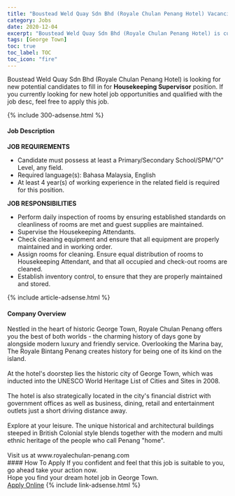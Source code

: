 ```yaml
---
title: "Boustead Weld Quay Sdn Bhd (Royale Chulan Penang Hotel) Vacancies Housekeeping Supervisor" 
category: Jobs 
date: 2020-12-04 
excerpt: "Boustead Weld Quay Sdn Bhd (Royale Chulan Penang Hotel) is currently looking for suitable person to fill in the Housekeeping Supervisor which positioned at George Town" 
tags: [George Town] 
toc: true 
toc_label: TOC 
toc_icon: "fire" 
--- 
```


<p>Boustead Weld Quay Sdn Bhd (Royale Chulan Penang Hotel) is looking for new potential candidates to fill in for <b>Housekeeping Supervisor</b> position. If you currently looking for new hotel job opportunities and qualified with the job desc, feel free to apply this job.
</p>{% include 300-adsense.html %} 
<div><div><div><h4>Job Description</h4></div></div><div><div><span><div><p><strong>JOB REQUIREMENTS</strong></p><ul><li>Candidate must possess at least a Primary/Secondary School/SPM/"O" Level, any field.</li><li>Required language(s): Bahasa Malaysia, English</li><li>At least 4 year(s) of working experience in the related field is required for this position.</li></ul><p><strong>JOB RESPONSIBILITIES</strong></p><ul><li>Perform daily inspection of rooms by ensuring established standards on cleanliness of rooms are met and guest supplies are maintained.&#160;</li><li>Supervise the Housekeeping Attendants.</li><li>Check cleaning equipment and ensure that all equipment are properly maintained and in working order.</li><li>Assign rooms for cleaning. Ensure equal distribution of rooms to Housekeeping Attendant, and that all occupied and check-out rooms are cleaned.</li><li>Establish inventory control, to ensure that they are properly maintained and stored.</li></ul></div></span></div></div></div> 
{% include article-adsense.html %} 
<div><div><div><h4>Company Overview</h4></div></div><div><div><span><div><div>Nestled in the heart of historic George Town, Royale&#160;Chulan Penang offers you the best of both worlds - the charming history of days gone by alongside modern luxury and friendly service. Overlooking the Marina bay, The Royale Bintang Penang creates history for being one of its kind on the island.</div>
<div><br>
At the hotel's doorstep lies the historic city of George Town, which was inducted into the UNESCO World Heritage List of Cities and Sites in 2008.</div>
<div><br>
The hotel is also strategically located in the city's financial district with government offices as well as business, dining, retail and entertainment outlets just a short driving distance away.</div>
<div><br>
Explore at your leisure. The unique historical and architectural buildings steeped in British Colonial style blends together with the modern and multi ethnic heritage of the people who call Penang "home".<br>
&#160;</div>
<div>Visit us at www.royalechulan-penang.com</div></div></span></div></div></div> 
#### How To Apply 
If you confident and feel that this job is suitable to you, go ahead take your action now. <br/> 
Hope you find your dream hotel job in George Town. <br/> 
<a href="https://www.jobstreet.com.my/en/job/housekeeping-supervisor-4436166?jobId=jobstreet-my-job-4436166&sectionRank=5&token=0~f6b8d748-5dac-4de3-a8e9-2f9a51a8c787&fr=SRP%20View%20In%20New%20Ta" class="btn btn--info" target="_blank" rel="nofollow noopenner">Apply Online</a> 
{% include link-adsense.html %} 